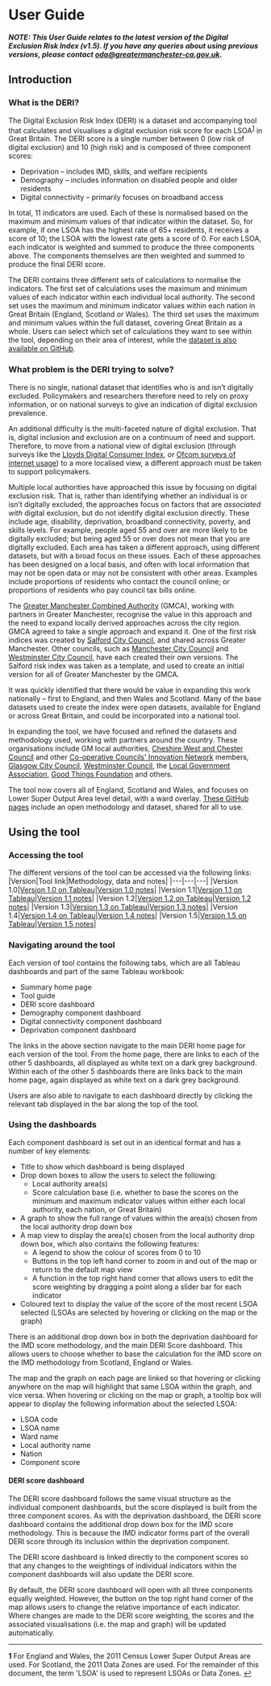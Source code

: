 # User Guide

***NOTE: This User Guide relates to the latest version of the Digital Exclusion Risk Index (v1.5). If you have any queries about using previous versions, please contact oda@greatermanchester-ca.gov.uk.***

## Introduction

### What is the DERI?
The Digital Exclusion Risk Index (DERI) is a dataset and accompanying tool that calculates and visualises a digital exclusion risk score for each LSOA<sup id="a1">[1](#f1)</sup> in Great Britain. The DERI score is a single number between 0 (low risk of digital exclusion) and 10 (high risk) and is composed of three component scores:
*	Deprivation – includes IMD, skills, and welfare recipients
*	Demography – includes information on disabled people and older residents
*	Digital connectivity – primarily focuses on broadband access

In total, 11 indicators are used. Each of these is normalised based on the maximum and minimum values of that indicator within the dataset. So, for example, if one LSOA has the highest rate of 65+ residents, it receives a score of 10; the LSOA with the lowest rate gets a score of 0. For each LSOA, each indicator is weighted and summed to produce the three components above. The components themselves are then weighted and summed to produce the final DERI score.

The DERI contains three different sets of calculations to normalise the indicators. The first set of calculations uses the maximum and minimum values of each indicator within each individual local authority. The second set uses the maximum and minimum indicator values within each nation in Great Britain (England, Scotland or Wales). The third set uses the maximum and minimum values within the full dataset, covering Great Britain as a whole. Users can select which set of calculations they want to see within the tool, depending on their area of interest, while the [dataset is also available on GitHub](https://github.com/GreaterManchesterODA/Digital-Exclusion-Risk-Index).

### What problem is the DERI trying to solve?
There is no single, national dataset that identifies who is and isn’t digitally excluded. Policymakers and researchers therefore need to rely on proxy information, or on national surveys to give an indication of digital exclusion prevalence.

An additional difficulty is the multi-faceted nature of digital exclusion. That is, digital inclusion and exclusion are on a continuum of need and support. Therefore, to move from a national view of digital exclusion (through surveys like the [Lloyds Digital Consumer Index](https://www.lloydsbank.com/banking-with-us/whats-happening/consumer-digital-index.html), or [Ofcom surveys of internet usage](https://www.ofcom.org.uk/research-and-data/internet-and-on-demand-research/internet-use-and-attitudes)) to a more localised view, a different approach must be taken to support policymakers.

Multiple local authorities have approached this issue by focusing on digital exclusion risk. That is, rather than identifying whether an individual is or isn’t digitally excluded, the approaches focus on factors that are _associated with_ digital exclusion, but do not identify digital exclusion directly. These include age, disability, deprivation, broadband connectivity, poverty, and skills levels. For example, people aged 55 and over are more likely to be digitally excluded; but being aged 55 or over does not mean that you are digitally excluded. Each area has taken a different approach, using different datasets, but with a broad focus on these issues. Each of these approaches has been designed on a local basis, and often with local information that may not be open data or may not be consistent with other areas. Examples include proportions of residents who contact the council online; or proportions of residents who pay council tax bills online.

The [Greater Manchester Combined Authority](https://www.greatermanchester-ca.gov.uk/) (GMCA), working with partners in Greater Manchester, recognise the value in this approach and the need to expand locally derived approaches across the city region. GMCA agreed to take a single approach and expand it. One of the first risk indices was created by [Salford City Council](https://www.salford.gov.uk), and shared across Greater Manchester. Other councils, such as [Manchester City Council](https://www.manchester.gov.uk/) and [Westminster City Council](https://www.westminster.gov.uk/), have each created their own versions. The Salford risk index was taken as a template, and used to create an initial version for all of Greater Manchester by the GMCA.

It was quickly identified that there would be value in expanding this work nationally – first to England, and then Wales and Scotland. Many of the base datasets used to create the index were open datasets, available for England or across Great Britain, and could be incorporated into a national tool.

In expanding the tool, we have focused and refined the datasets and methodology used, working with partners around the country. These organisations include GM local authorities, [Cheshire West and Chester Council](https://www.cheshirewestandchester.gov.uk/home.aspx) and other [Co-operative Councils' Innovation Network](https://www.councils.coop/) members, [Glasgow City Council](https://glasgow.gov.uk/), [Westminster Council](https://www.westminster.gov.uk/), the [Local Government Association](https://www.local.gov.uk/), [Good Things Foundation](https://www.goodthingsfoundation.org/) and others.

The tool now covers all of England, Scotland and Wales, and focuses on Lower Super Output Area level detail, with a ward overlay. [These GitHub pages](https://github.com/GreaterManchesterODA/Digital-Exclusion-Risk-Index) include an open methodology and dataset, shared for all to use.


## Using the tool

### Accessing the tool
The different versions of the tool can be accessed via the following links:
|Version|Tool link|Methodology, data and notes|
|---|---|---|
|Version 1.0|[Version 1.0 on Tableau](https://www.gmtableau.nhs.uk/#/site/GMCA/views/210325_DERI/DERIhomepage?:iid=1)|[Version 1.0 notes](https://github.com/GreaterManchesterODA/Digital-Exclusion-Risk-Index/tree/main/Version%201.0)|
|Version 1.1|[Version 1.1 on Tableau](https://www.gmtableau.nhs.uk/t/GMCA/views/DigitalExclusionRiskIndexv1_1/DERIhomepage?%3AisGuestRedirectFromVizportal=y&%3Aembed=y)|[Version 1.1 notes](https://github.com/GreaterManchesterODA/Digital-Exclusion-Risk-Index/tree/main/Version%201.1)|
|Version 1.2|[Version 1.2 on Tableau](https://www.gmtableau.nhs.uk/t/GMCA/views/DigitalExclusionRiskIndexv1_2/DERIhomepage?:iid=1&:isGuestRedirectFromVizportal=y&:embed=y)|[Version 1.2 notes](https://github.com/GreaterManchesterODA/Digital-Exclusion-Risk-Index/tree/main/Version%201.2)|
|Version 1.3|[Version 1.3 on Tableau](https://www.gmtableau.nhs.uk/t/GMCA/views/DigitalExclusionRiskIndexv1_3/DERIhomepage?%3Aiid=1&%3AisGuestRedirectFromVizportal=y&%3Aembed=y)|[Version 1.3 notes](https://github.com/GreaterManchesterODA/Digital-Exclusion-Risk-Index/tree/main/Version%201.3)|
|Version 1.4|[Version 1.4 on Tableau](https://www.gmtableau.nhs.uk/t/GMCA/views/DigitalExclusionRiskIndexv1_4/DERIhomepage?:iid=2&:isGuestRedirectFromVizportal=y&:embed=y)|[Version 1.4 notes](https://github.com/GreaterManchesterODA/Digital-Exclusion-Risk-Index/tree/main/Version%201.4)|
|Version 1.5|[Version 1.5 on Tableau](https://www.gmtableau.nhs.uk/t/GMCA/views/DigitalExclusionRiskIndexv1_5/DERIhomepage?:iid=1&:isGuestRedirectFromVizportal=y&:embed=y)|[Version 1.5 notes](https://github.com/GreaterManchesterODA/Digital-Exclusion-Risk-Index/tree/main/Version%201.5)|

### Navigating around the tool
Each version of tool contains the following tabs, which are all Tableau dashboards and part of the same Tableau workbook:
* Summary home page
* Tool guide
* DERI score dashboard
* Demography component dashboard
* Digital connectivity component dashboard
* Deprivation component dashboard

The links in the above section navigate to the main DERI home page for each version of the tool. From the home page, there are links to each of the other 5 dashboards, all displayed as white text on a dark grey background. Within each of the other 5 dashboards there are links back to the main home page, again displayed as white text on a dark grey background.

Users are also able to navigate to each dashboard directly by clicking the relevant tab displayed in the bar along the top of the tool.

### Using the dashboards
Each component dashboard is set out in an identical format and has a number of key elements:
* Title to show which dashboard is being displayed
* Drop down boxes to allow the users to select the following:
  * Local authority area(s)
  * Score calculation base (i.e. whether to base the scores on the minimum and maximum indicator values within either each local authority, each nation, or Great Britain)
* A graph to show the full range of values within the area(s) chosen from the local authority drop down box
* A map view to display the area(s) chosen from the local authority drop down box, which also contains the following features:
  * A legend to show the colour of scores from 0 to 10
  * Buttons in the top left hand corner to zoom in and out of the map or return to the default map view
  * A function in the top right hand corner that allows users to edit the score weighting by dragging a point along a slider bar for each indicator
* Coloured text to display the value of the score of the most recent LSOA selected (LSOAs are selected by hovering or clicking on the map or the graph)

There is an additional drop down box in both the deprivation dashboard for the IMD score methodology, and the main DERI Score dashboard. This allows users to choose whether to base the calculation for the IMD score on the IMD methodology from Scotland, England or Wales.

The map and the graph on each page are linked so that hovering or clicking anywhere on the map will highlight that same LSOA within the graph, and vice versa. When hovering or clicking on the map or graph, a tooltip box will appear to display the following information about the selected LSOA:
* LSOA code
* LSOA name
* Ward name
* Local authority name
* Nation
* Component score

#### DERI score dashboard
The DERI score dashboard follows the same visual structure as the individual component dashboards, but the score displayed is built from the three component scores. As with the deprivation dashboard, the DERI score dashboard contains the additional drop down box for the IMD score methodology. This is because the IMD indicator forms part of the overall DERI score through its inclusion within the deprivation component.

The DERI score dashboard is linked directly to the component scores so that any changes to the weightings of individual indicators within the component dashboards will also update the DERI score.

By default, the DERI score dashboard will open with all three components equally weighted. However, the button on the top right hand corner of the map allows users to change the relative importance of each indicator. Where changes are made to the DERI score weighting, the scores and the associated visualisations (i.e. the map and graph) will be updated automatically.

---
<b id="f1">1</b> For England and Wales, the 2011 Census Lower Super Output Areas are used. For Scotland, the 2011 Data Zones are used. For the remainder of this document, the term 'LSOA' is used to represent LSOAs or Data Zones. [↩](#a1)
